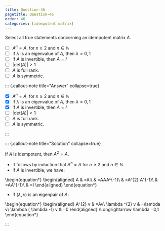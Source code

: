 ```yaml
---
title: Question-46
pagetitle: Question-46
order: 46
categories: [idempotent matrix]
---
```


Select all true statements concerning an idempotent matrix $A$.

- [ ] $A^{n} = A$, for $n \geq 2$ and $n \in \mathbb{N}$
- [ ] If $\lambda$ is an eigenvalue of $A$, then $\lambda = 0, 1$
- [ ] If $A$ is invertible, then $A = I$
- [ ] $|\text{det}(A)| > 1$
- [ ] $A$ is full rank.
- [ ] $A$ is symmetric.

::: {.callout-note title="Answer" collapse=true}

- [x] $A^{n} = A$, for $n \geq 2$ and $n \in \mathbb{N}$
- [x] If $\lambda$ is an eigenvalue of $A$, then $\lambda = 0, 1$
- [x] If $A$ is invertible, then $A = I$
- [ ] $|\text{det}(A)| > 1$
- [ ] $A$ is full rank.
- [ ] $A$ is symmetric.

:::

::: {.callout-note title="Solution" collapse=true}

If $\displaystyle A$ is idempotent, then $\displaystyle A^{2} =A$. 

- It follows by induction that $\displaystyle A^{n} =A$ for $\displaystyle n\geqslant 2$ and $\displaystyle n\in \mathbb{N}$.
- If $\displaystyle A$ is invertible, we have:

\begin{equation*}
\begin{aligned}
A & =AI\\
 & =AAA^{-1}\\
 & =A^{2} A^{-1}\\
 & =AA^{-1}\\
 & =I
\end{aligned}
\end{equation*}

- If $\displaystyle ( \lambda ,v)$ is an eigenpair of $\displaystyle A$:

\begin{equation*}
\begin{aligned}
A^{2} v & =Av\\
\lambda ^{2} v & =\lambda v\\
\lambda ( \lambda -1) v & =0
\end{aligned} \Longrightarrow \lambda =0,1
\end{equation*}

:::
